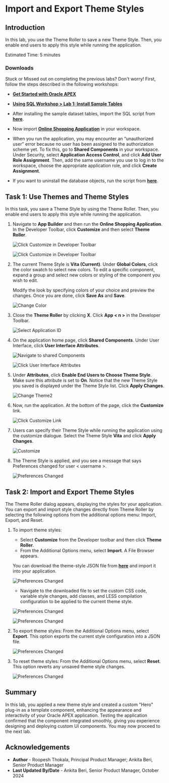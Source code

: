 # Import and Export Theme Styles

## Introduction

In this lab, you use the Theme Roller to save a new Theme Style. Then, you enable end users to apply this style while running the application.

Estimated Time: 5 minutes

### Downloads

Stuck or Missed out on completing the previous labs? Don't worry! First, follow the steps described in the following workshops:

- **[Get Started with Oracle APEX](https://livelabs.oracle.com/pls/apex/r/dbpm/livelabs/run-workshop?p210_wid=3509)**

- **[Using SQL Workshop > Lab 1: Install Sample Tables](https://livelabs.oracle.com/pls/apex/r/dbpm/livelabs/run-workshop?p210_wid=3524)**

- After installing the sample dataset tables, import the SQL script from **[here](https://c4u04.objectstorage.us-ashburn-1.oci.customer-oci.com/p/EcTjWk2IuZPZeNnD_fYMcgUhdNDIDA6rt9gaFj_WZMiL7VvxPBNMY60837hu5hga/n/c4u04/b/livelabsfiles/o/labfiles%2FOnlineShoppingApp-PartialDDLs.sql)**.

- Now import **[Online Shopping Application](https://c4u04.objectstorage.us-ashburn-1.oci.customer-oci.com/p/EcTjWk2IuZPZeNnD_fYMcgUhdNDIDA6rt9gaFj_WZMiL7VvxPBNMY60837hu5hga/n/c4u04/b/livelabsfiles/o/labfiles%2FImplementingNavigation-OnlineShoppingApplication.sql)** in your workspace.

- When you run the application, you may encounter an “unauthorized user” error because no user has been assigned to the authorization scheme yet. To fix this, go to **Shared Components** in your workspace. Under Security, select **Application Access Control**, and click **Add User Role Assignment**. Then, add the same username you use to log in to the workspace, choose the appropriate application role, and click **Create Assignment**.

- If you want to uninstall the database objects, run the  script from **[here](https://c4u04.objectstorage.us-ashburn-1.oci.customer-oci.com/p/EcTjWk2IuZPZeNnD_fYMcgUhdNDIDA6rt9gaFj_WZMiL7VvxPBNMY60837hu5hga/n/c4u04/b/livelabsfiles/o/labfiles%2FCleanup-Scripts.sql)**.

## Task 1: Use Themes and Theme Styles

In this task, you save a Theme Style by using the Theme Roller. Then, you enable end users to apply this style while running the application.

1. Navigate to **App Builder** and then run the **Online Shopping Application**. In the Developer Toolbar, click **Customize** and then select **Theme Roller**.

    ![Click Customize in Developer Toolbar](images/run-online-shop.png " ")

    ![Click Customize in Developer Toolbar](images/navigate-to-theme.png " ")

2. The current Theme Style is **Vita (Current)**. Under **Global Colors**, click the color swatch to select new colors.
    To edit a specific component, expand a group and select new colors or styling of the component you wish to edit.

    Modify the look by specifying colors of your choice and preview the changes. Once you are done, click **Save As** and **Save**.

    ![Change Color](images/change-color.png " ")

3. Close the **Theme Roller** by clicking **X**. Click **App < n >** in the Developer Toolbar.

    ![Select Application ID](images/select-application.png " ")

4. On the application home page, click **Shared Components**. Under User Interface, click **User Interface Attributes**.

    ![Navigate to shared Components](images/select-shared-comp.png " ")

    ![Click User Interface Attributes](images/click-usa.png " ")

5. Under **Attributes**, click **Enable End Users to Choose Theme Style**. Make sure this attribute is set to **On**.
Notice that the new Theme Style you saved is displayed under the Theme Style list. Click **Apply Changes**.

    ![Change Theme2](images/change-usa.png " ")

6. Now, run the application. At the bottom of the page, click the **Customize** link.

    ![Click Customize Link](images/select-customize1.png " ")

7. Users can specify their Theme Style while running the application using the customize dialogue. Select the Theme Style **Vita** and click **Apply Changes**.

    ![Customize](images/customize1.png " ")

8. The Theme Style is applied, and you see a message that says Preferences changed for user < username >.

    ![Preferences Changed](images/preferences-change.png " ")

## Task 2: Import and Export Theme Styles

The Theme Roller dialog appears, displaying the styles for your application. You can export and import style changes directly from Theme Roller by selecting the following options from the additional options menu: Import, Export, and Reset.

1. To import theme styles:
     - Select **Customize** from the Developer toolbar and then click **Theme Roller**.
     - From the Additional Options menu, select **Import**. A File Browser appears.

     You can download the theme-style JSON file from [**here**](files/vita-new.json) and import it into your application.

     ![Preferences Changed](images/theme-import.png " ")

     - Navigate to the downloaded file to set the custom CSS code, variable style changes, add classes, and LESS compilation configuration to be applied to the current theme style.

     ![Preferences Changed](images/file-import.png " ")

     ![Preferences Changed](images/file-imported.png " ")

2. To export theme styles:
   From the Additional Options menu, select **Export**. This option exports the current style configuration into a JSON file.

     ![Preferences Changed](images/export-file.png " ")

3. To reset theme styles:
   From the Additional Options menu, select **Reset**.
   This option reverts any unsaved theme style changes.

     ![Preferences Changed](images/reset-file.png " ")

## Summary

In this lab, you applied a new theme style and created a custom "Hero" plug-in as a template component, enhancing the appearance and interactivity of your Oracle APEX application. Testing the application confirmed that the component integrated smoothly, giving you experience designing and deploying custom UI components. You may now proceed to the next lab.

## Acknowledgements

- **Author** - Roopesh Thokala, Principal Product Manager; Ankita Beri, Senior Product Manager
- **Last Updated By/Date** - Ankita Beri, Senior Product Manager, October 2024